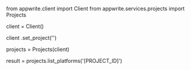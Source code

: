 from appwrite.client import Client
from appwrite.services.projects import Projects

client = Client()

client
    .set_project('')

projects = Projects(client)

result = projects.list_platforms('[PROJECT_ID]')
